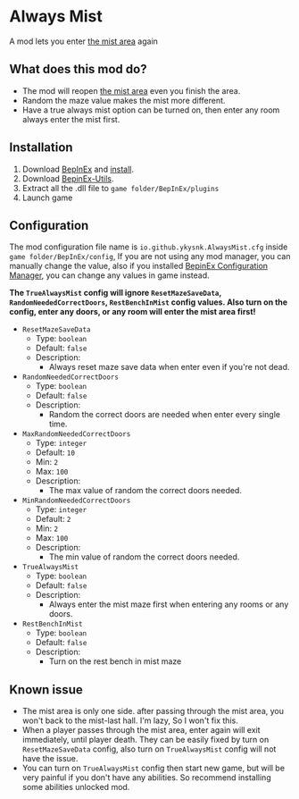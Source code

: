 # Always Mist

A mod lets you enter [the mist area](https://hollowknightsilksong.wiki.fextralife.com/The+Mist) again

## What does this mod do?

* The mod will reopen [the mist area](https://hollowknightsilksong.wiki.fextralife.com/The+Mist) even you finish the
  area.
* Random the maze value makes the mist more different.
* Have a true always mist option can be turned on, then enter any room always enter the mist first.

## Installation

1. Download [BepInEx](https://github.com/BepInEx/BepInEx)
   and [install](https://docs.bepinex.dev/articles/user_guide/installation/index.html).
2. Download [BepinEx-Utils](https://github.com/T2PeNBiX99wcoxKv3A4g/BepinEx-Utils/releases/latest).
3. Extract all the .dll file to `game folder/BepInEx/plugins`
4. Launch game

## Configuration

The mod configuration file name is `io.github.ykysnk.AlwaysMist.cfg` inside `game folder/BepInEx/config`,
If you are not using any mod manager, you can manually change the value, also if you
installed [BepinEx Configuration Manager](https://github.com/BepInEx/BepInEx.ConfigurationManager),
you can change any values in game instead.

**The `TrueAlwaysMist` config will ignore `ResetMazeSaveData`, `RandomNeededCorrectDoors`, `RestBenchInMist` config
values.
Also turn on the config, enter any doors, or any room will enter the mist area first!**

* `ResetMazeSaveData`
    * Type: `boolean`
    * Default: `false`
    * Description:
        * Always reset maze save data when enter even if you're not dead.
* `RandomNeededCorrectDoors`
    * Type: `boolean`
    * Default: `false`
    * Description:
        * Random the correct doors are needed when enter every single time.
* `MaxRandomNeededCorrectDoors`
    * Type: `integer`
    * Default: `10`
    * Min: `2`
    * Max: `100`
    * Description:
        * The max value of random the correct doors needed.
* `MinRandomNeededCorrectDoors`
    * Type: `integer`
    * Default: `2`
    * Min: `2`
    * Max: `100`
    * Description:
        * The min value of random the correct doors needed.
* `TrueAlwaysMist`
    * Type: `boolean`
    * Default: `false`
    * Description:
        * Always enter the mist maze first when entering any rooms or any doors.
* `RestBenchInMist`
    * Type: `boolean`
    * Default: `false`
    * Description:
        * Turn on the rest bench in mist maze

## Known issue

* The mist area is only one side. after passing through the mist area, you won't back to the mist-last hall.
  I'm lazy, So I won't fix this.
* When a player passes through the mist area, enter again will exit immediately, until player death.
  They can be easily fixed by turn on `ResetMazeSaveData` config, also turn on `TrueAlwaysMist` config will not have the
  issue.
* You can turn on `TrueAlwaysMist` config then start new game, but will be very painful if you don't have any abilities.
  So recommend installing some abilities unlocked mod.